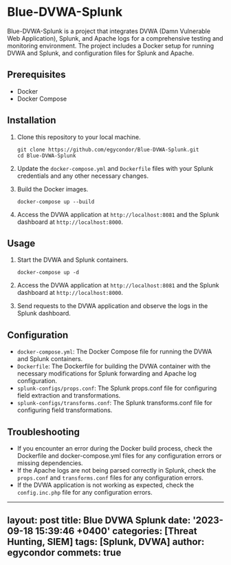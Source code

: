 # Blue-DVWA-Splunk

Blue-DVWA-Splunk is a project that integrates DVWA (Damn Vulnerable Web Application), Splunk, and Apache logs for a comprehensive testing and monitoring environment. The project includes a Docker setup for running DVWA and Splunk, and configuration files for Splunk and Apache.

## Prerequisites

- Docker
- Docker Compose

## Installation

1. Clone this repository to your local machine.

    ```
    git clone https://github.com/egycondor/Blue-DVWA-Splunk.git
    cd Blue-DVWA-Splunk
    ```

2. Update the `docker-compose.yml` and `Dockerfile` files with your Splunk credentials and any other necessary changes.

3. Build the Docker images.

    ```
    docker-compose up --build
    ```

4. Access the DVWA application at `http://localhost:8081` and the Splunk dashboard at `http://localhost:8000`.

## Usage

1. Start the DVWA and Splunk containers.

    ```
    docker-compose up -d
    ```

2. Access the DVWA application at `http://localhost:8081` and the Splunk dashboard at `http://localhost:8000`.

3. Send requests to the DVWA application and observe the logs in the Splunk dashboard.

## Configuration

- `docker-compose.yml`: The Docker Compose file for running the DVWA and Splunk containers.
- `Dockerfile`: The Dockerfile for building the DVWA container with the necessary modifications for Splunk forwarding and Apache log configuration.
- `splunk-configs/props.conf`: The Splunk props.conf file for configuring field extraction and transformations.
- `splunk-configs/transforms.conf`: The Splunk transforms.conf file for configuring field transformations.

## Troubleshooting

- If you encounter an error during the Docker build process, check the Dockerfile and docker-compose.yml files for any configuration errors or missing dependencies.
- If the Apache logs are not being parsed correctly in Splunk, check the `props.conf` and `transforms.conf` files for any configuration errors.
- If the DVWA application is not working as expected, check the `config.inc.php` file for any configuration errors.

---
layout: post
title: Blue DVWA Splunk
date: '2023-09-18 15:39:46 +0400'
categories: [Threat Hunting, SIEM]
tags: [Splunk, DVWA]
author: egycondor
commets: true
---
